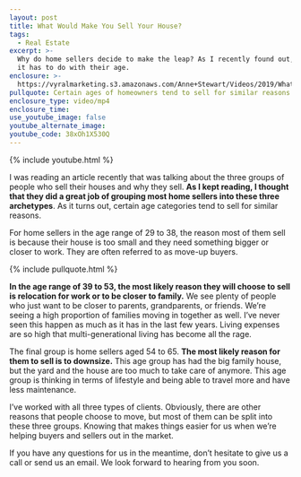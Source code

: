 ```yaml
---
layout: post
title: What Would Make You Sell Your House?
tags:
  - Real Estate
excerpt: >-
  Why do home sellers decide to make the leap? As I recently found out, a lot of
  it has to do with their age.
enclosure: >-
  https://vyralmarketing.s3.amazonaws.com/Anne+Stewart/Videos/2019/What+Are+Some+Reasons+People+Move_+-+Portland+Real+Estate+Agent.mp4
pullquote: Certain ages of homeowners tend to sell for similar reasons.
enclosure_type: video/mp4
enclosure_time:
use_youtube_image: false
youtube_alternate_image:
youtube_code: 38xOh1X530Q
---
```


{% include youtube.html %}

I was reading an article recently that was talking about the three groups of people who sell their houses and why they sell. **As I kept reading, I thought that they did a great job of grouping most home sellers into these three archetypes**. As it turns out, certain age categories tend to sell for similar reasons.&nbsp;

For home sellers in the age range of 29 to 38, the reason most of them sell is because their house is too small and they need something bigger or closer to work. They are often referred to as move-up buyers.

{% include pullquote.html %}

**In the age range of 39 to 53, the most likely reason they will choose to sell is relocation for work or to be closer to family.** We see plenty of people who just want to be closer to parents, grandparents, or friends. We’re seeing a high proportion of families moving in together as well. I’ve never seen this happen as much as it has in the last few years. Living expenses are so high that multi-generational living has become all the rage.

The final group is home sellers aged 54 to 65. **The most likely reason for them to sell is to downsize.** This age group has had the big family house, but the yard and the house are too much to take care of anymore. This age group is thinking in terms of lifestyle and being able to travel more and have less maintenance.

I’ve worked with all three types of clients. Obviously, there are other reasons that people choose to move, but most of them can be split into these three groups. Knowing that makes things easier for us when we’re helping buyers and sellers out in the market.

If you have any questions for us in the meantime, don’t hesitate to give us a call or send us an email. We look forward to hearing from you soon.<br>&nbsp;

&nbsp;
